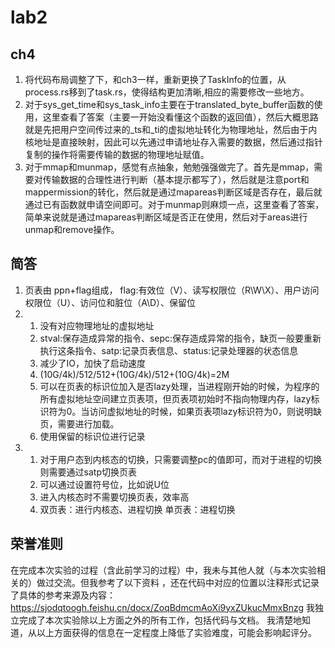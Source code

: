 # lab2
## ch4
1. 将代码布局调整了下，和ch3一样，重新更换了TaskInfo的位置，从process.rs移到了task.rs，使得结构更加清晰,相应的需要修改一些地方。
2. 对于sys_get_time和sys_task_info主要在于translated_byte_buffer函数的使用，这里查看了答案（主要一开始没看懂这个函数的返回值），然后大概思路就是先把用户空间传过来的_ts和_ti的虚拟地址转化为物理地址，然后由于内核地址是直接映射，因此可以先通过申请地址存入需要的数据，然后通过指针复制的操作将需要传输的数据的物理地址赋值。
3. 对于mmap和munmap，感觉有点抽象，勉勉强强做完了。首先是mmap，需要对传输数据的合理性进行判断（基本提示都写了），然后就是注意port和mappermission的转化，然后就是通过mapareas判断区域是否存在，最后就通过已有函数就申请空间即可。对于munmap则麻烦一点，这里查看了答案，简单来说就是通过mapareas判断区域是否正在使用，然后对于areas进行unmap和remove操作。

## 简答
1. 页表由 ppn+flag组成，
   flag:有效位（V）、读写权限位（R\W\X）、用户访问权限位（U）、访问位和脏位（A\D）、保留位
2. 1. 没有对应物理地址的虚拟地址
   2. stval:保存造成异常的指令、sepc:保存造成异常的指令，缺页一般要重新执行这条指令、satp:记录页表信息、status:记录处理器的状态信息
   3. 减少了IO，加快了启动速度
   4. (10G/4k)/512/512+(10G/4k)/512+(10G/4k)=2M
   5. 可以在页表的标识位加入是否lazy处理，当进程刚开始的时候，为程序的所有虚拟地址空间建立页表项，但页表项初始时不指向物理内存，lazy标识符为0。当访问虚拟地址的时候，如果页表项lazy标识符为0，则说明缺页，需要进行加载。
   6. 使用保留的标识位进行记录
3. 1. 对于用户态到内核态的切换，只需要调整pc的值即可，而对于进程的切换则需要通过satp切换页表
   2. 可以通过设置符号位，比如说U位
   3. 进入内核态时不需要切换页表，效率高
   4. 双页表：进行内核态、进程切换 
      单页表：进程切换

## 荣誉准则
在完成本次实验的过程（含此前学习的过程）中，我未与其他人就（与本次实验相关的）做过交流。但我参考了以下资料 ，还在代码中对应的位置以注释形式记录了具体的参考来源及内容：
https://sjodqtoogh.feishu.cn/docx/ZoqBdmcmAoXi9yxZUkucMmxBnzg
我独立完成了本次实验除以上方面之外的所有工作，包括代码与文档。 我清楚地知道，从以上方面获得的信息在一定程度上降低了实验难度，可能会影响起评分。